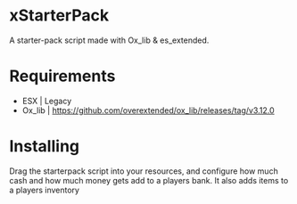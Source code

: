 # xStarterPack
A starter-pack script made with Ox_lib & es_extended.

# Requirements

- ESX | Legacy
- Ox_lib | https://github.com/overextended/ox_lib/releases/tag/v3.12.0

# Installing

Drag the starterpack script into your resources, and configure how much cash and how much money gets add to a players bank. It also adds items to a players inventory
